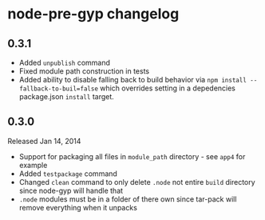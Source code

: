 # node-pre-gyp changelog

## 0.3.1
 - Added `unpublish` command
 - Fixed module path construction in tests
 - Added ability to disable falling back to build behavior via `npm install --fallback-to-buil=false` which overrides setting in a depedencies package.json `install` target.

## 0.3.0

Released Jan 14, 2014

 - Support for packaging all files in `module_path` directory - see `app4` for example
 - Added `testpackage` command
 - Changed `clean` command to only delete `.node` not entire `build` directory since node-gyp will handle that
 - `.node` modules must be in a folder of there own since tar-pack will remove everything when it unpacks

